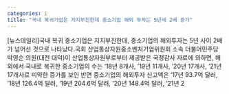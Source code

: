 ```yaml
---
categories: i
title: "국내 복귀기업은 지지부진한데 중소기업 해외 투자는 5년새 2배 증가"
---
```

[뉴스데일리]국내 복귀 중소기업은 지지부진한데, 중소기업의 해외투자는 5년 사이 2배가 넘어선 것으로 나타났다.국회 산업통상자원중소벤처기업위원회 소속 더불어민주당 박영순 의원(대전 대덕)이 산업통상자원부로부터 제공받은 국정감사 자료에 의하면, 해외에서 국내로 복귀한 중소기업의 수는 ‘18년 8개사, ’19년 11개사, ‘20년 17개사, ’21년 17개사로 미약한 증가를 보인 반면 중소기업의 해외투자 신고액은 ‘17년 93.7억 달러, ’18년 126.4억 달러, ‘19년 204.6억 달러, ’20년 148.4억 달러, ‘21년 2